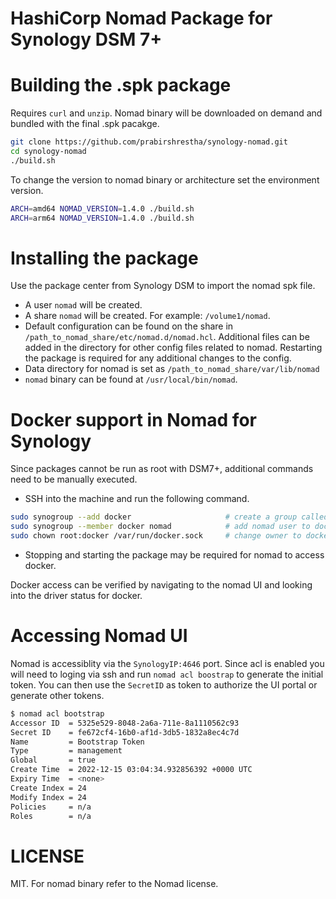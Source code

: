 # HashiCorp Nomad Package for Synology DSM 7+

# Building the .spk package

Requires `curl` and `unzip`.
Nomad binary will be downloaded on demand and bundled with the final .spk pacakge.

```bash
git clone https://github.com/prabirshrestha/synology-nomad.git
cd synology-nomad
./build.sh
```

To change the version to nomad binary or architecture set the environment version.

```bash
ARCH=amd64 NOMAD_VERSION=1.4.0 ./build.sh
ARCH=arm64 NOMAD_VERSION=1.4.0 ./build.sh
```

# Installing the package

Use the package center from Synology DSM to import the nomad spk file.
* A user `nomad` will be created.
* A share `nomad` will be created. For example: `/volume1/nomad`.
* Default configuration can be found on the share in `/path_to_nomad_share/etc/nomad.d/nomad.hcl`.
  Additional files can be added in the directory for other config files related to nomad. Restarting the package is required for any additional changes to the config.
* Data directory for nomad is set as `/path_to_nomad_share/var/lib/nomad`
* `nomad` binary can be found at `/usr/local/bin/nomad`.

# Docker support in Nomad for Synology

Since packages cannot be run as root with DSM7+, additional commands need to be manually executed.

* SSH into the machine and run the following command.

```bash
sudo synogroup --add docker                     # create a group called docker
sudo synogroup --member docker nomad            # add nomad user to docker group
sudo chown root:docker /var/run/docker.sock     # change owner to docker group
```

* Stopping and starting the package may be required for nomad to access docker.

Docker access can be verified by navigating to the nomad UI and looking into the driver status for docker.

# Accessing Nomad UI

Nomad is accessiblity via the `SynologyIP:4646` port. Since acl is enabled you will need to
loging via ssh and run `nomad acl boostrap` to generate the initial token. You can then use the
`SecretID` as token to authorize the UI portal or generate other tokens.

```bash
$ nomad acl bootstrap
Accessor ID  = 5325e529-8048-2a6a-711e-8a1110562c93
Secret ID    = fe672cf4-16b0-af1d-3db5-1832a8ec4c7d
Name         = Bootstrap Token
Type         = management
Global       = true
Create Time  = 2022-12-15 03:04:34.932856392 +0000 UTC
Expiry Time  = <none>
Create Index = 24
Modify Index = 24
Policies     = n/a
Roles        = n/a
```

# LICENSE

MIT.
For nomad binary refer to the Nomad license.

